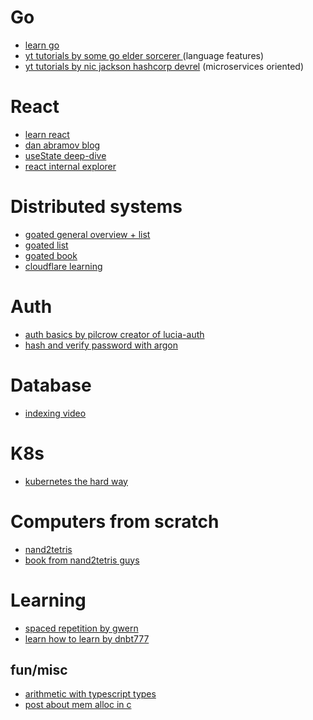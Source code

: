 # Go

- [learn go](https://go.dev/learn/)
- [yt tutorials by some go elder sorcerer ](https://www.youtube.com/playlist?list=PLoILbKo9rG3skRCj37Kn5Zj803hhiuRK6) (language features)
- [yt tutorials by nic jackson hashcorp devrel](https://www.youtube.com/watch?v=VzBGi_n65iU&list=PLmD8u-IFdreyh6EUfevBcbiuCKzFk0EW_) (microservices oriented)

# React

- [learn react](https://react.dev/learn)
- [dan abramov blog](https://overreacted.io)
- [useState deep-dive](https://medium.com/@ryardley/react-hooks-not-magic-just-arrays-cd4f1857236e)
- [react internal explorer](https://jser.pro/ddir/rie)

# Distributed systems

- [goated general overview + list](https://ferd.ca/a-distributed-systems-reading-list.html)
- [goated list](https://dancres.github.io/Pages/)
- [goated book](https://dataintensive.net)
- [cloudflare learning](https://www.cloudflare.com/en-gb/learning/)

# Auth

- [auth basics by pilcrow creator of lucia-auth](https://thecopenhagenbook.com)
- [hash and verify password with argon](https://www.alexedwards.net/blog/how-to-hash-and-verify-passwords-with-argon2-in-go#:~:text=Verifying%20Passwords,-The%20final%20aspect&text=In%20essence%2C%20the%20steps%20to,same%20as%20the%20original%20one.)

# Database

- [indexing video](https://www.youtube.com/watch?v=-qNSXK7s7_w)

# K8s
- [kubernetes the hard way](https://github.com/kelseyhightower/kubernetes-the-hard-way?tab=readme-ov-file)

# Computers from scratch

- [nand2tetris](https://www.nand2tetris.org)
- [book from nand2tetris guys](https://www.amazon.com/Elements-Computing-Systems-Building-Principles/dp/0262640686)

# Learning

- [spaced repetition by gwern](https://gwern.net/spaced-repetition)
- [learn how to learn by dnbt777](https://learnhowtolearn.org/)

## fun/misc

- [arithmetic with typescript types](https://kennethnym.com/blog/arithmetics-with-typescript-types/)
- [post about mem alloc in c](https://www.rfleury.com/p/untangling-lifetimes-the-arena-allocator)
